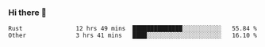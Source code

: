 ### Hi there 👋

<!--
**WShiBin/WShiBin** is a ✨ _special_ ✨ repository because its `README.md` (this file) appears on your GitHub profile.

Here are some ideas to get you started:

- 🔭 I’m currently working on ...
- 🌱 I’m currently learning ...
- 👯 I’m looking to collaborate on ...
- 🤔 I’m looking for help with ...
- 💬 Ask me about ...
- 📫 How to reach me: ...
- 😄 Pronouns: ...
- ⚡ Fun fact: ...
-->

<!--START_SECTION:waka-->

```text
Rust               12 hrs 49 mins  ██████████████░░░░░░░░░░░   55.84 %
Other              3 hrs 41 mins   ████░░░░░░░░░░░░░░░░░░░░░   16.10 %
```

<!--END_SECTION:waka-->

